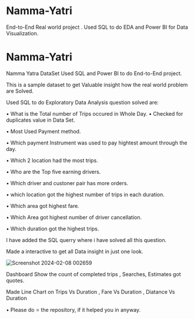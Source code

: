 # Namma-Yatri
End-to-End Real world project . Used   SQL to do EDA and Power BI for Data Visualization.

# Namma-Yatri
Namma Yatra DataSet Used SQL and Power BI to do End-to-End project.

This is a sample dataset to get Valuable insight how the real world problem are Solved.

Used SQL to do Exploratory Data Analysis question solved are:

• What is the Total number of Trips occured in Whole Day.
• Checked for duplicates value in Data Set.

• Most Used Payment method.

• Which payment Instrument was used to pay hightest amount through the day.

• Which 2 location had the most trips.

• Who are the Top five earning drivers.

• Which driver and custoner pair has more orders.

• which location got the highest number of trips in each duration.

• Which area got highest fare.

• Which Area got highest number of driver cancellation.

• Which duration got the highest trips.

I have added the SQL querry where i have solved all this question.


Made a interactive to get all Data insight in just one look.

![Screenshot 2024-02-08 002659](https://github.com/NikhilPaliwal11/Namma-Yatri/assets/61961464/cd811a4d-e8e8-4997-ac03-ba9234d506bc)

Dashboard Show the count of completed trips , Searches, Estimates got quotes.

Made Line Chart on Trips Vs Duration , 
Fare Vs Duration , 
Diatance Vs Duration

• Please do ⭐ the repository, if it helped you in anyway.

